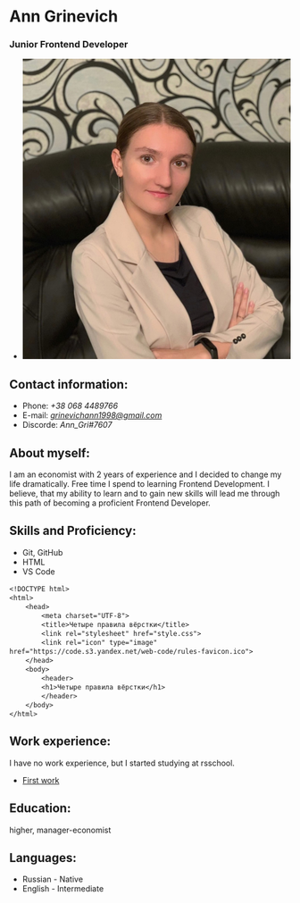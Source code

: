 # **Ann Grinevich**
### **Junior Frontend Developer**
* ![Photo](/images/photo.jpg)
## Contact information:
* Phone: *+38 068 4489766*
* E-mail: *grinevichann1998@gmail.com*
* Discorde: *Ann_Gri#7607*
## **About myself:**
 I am an economist with 2 years of experience and I decided to change my life dramatically. Free time I spend to learning Frontend Development. I believe, that my ability to learn and to gain new skills will lead me through this path of becoming a proficient Frontend Developer.
## **Skills and Proficiency:**
* Git, GitHub
* HTML
* VS Code
```
<!DOCTYPE html>
<html>
    <head>
        <meta charset="UTF-8">
        <title>Четыре правила вёрстки</title>
        <link rel="stylesheet" href="style.css">
        <link rel="icon" type="image" href="https://code.s3.yandex.net/web-code/rules-favicon.ico">
    </head>
    <body>
        <header>
        <h1>Четыре правила вёрстки</h1>
        </header>
    </body>
</html>
```
## Work experience: 
I have no work experience, but I started studying at rsschool.  
* [First work](https://github.com/AnnGrin/rsschool-cv)
## Education:
higher, manager-economist
## Languages:
* Russian - Native 
* English - Intermediate